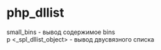 # php_dllist
small_bins - вывод содержимое bins  
p <_spl_dllist_object> - вывод двусвязного списка 
